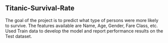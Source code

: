 ## Titanic-Survival-Rate
The goal of the project is to predict what type of persons were more likely to survive.
The features available are Name, Age, Gender, Fare Class, etc.
Used Train data to develop the model and report performance results on the Test dataset.
